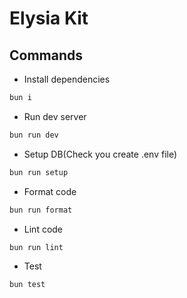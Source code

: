 # Elysia Kit

## Commands

- Install dependencies

```bash
bun i
```

- Run dev server

```bash
bun run dev
```

- Setup DB(Check you create .env file)

```bash
bun run setup
```

- Format code

```bash
bun run format
```

- Lint code

```bash
bun run lint
```

- Test

```bash
bun test
```
